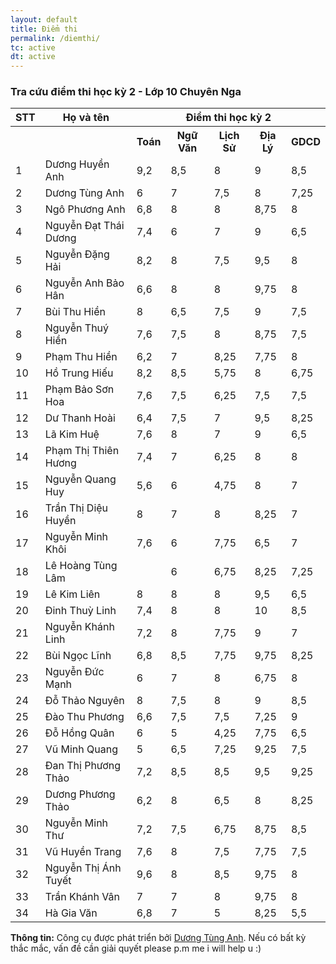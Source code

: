 ```yaml
---
layout: default
title: Điểm thi
permalink: /diemthi/
tc: active
dt: active
---
```

<style>
.navbar-brand{
font-size: 2rem;
}
</style>
<h3><i class="fas fa-search"></i> Tra cứu điểm thi học kỳ 2 - Lớp 10 Chuyên Nga</h3>
        
<div class='container mt-3' style='width:100%'>
  <table class="table table-bordered table-striped">
<thead><tr><th rowspan="2">STT</th><th rowspan="2">Họ và tên</th><th colspan="5">Điểm thi học kỳ 2</th></tr></thead><tbody>
 <tr><td>&nbsp;</td><td>&nbsp;</td><th>Toán</th><th>Ngữ Văn</th><th>Lịch Sử</th><th>Địa Lý</th><th>GDCD</th></tr>
 <tr><td>1</td><td>Dương Huyền Anh</td><td>9,2</td><td>8,5</td><td>8</td><td>9</td><td>8,5</td></tr>
 <tr><td>2</td><td>Dương Tùng Anh</td><td>6</td><td>7</td><td>7,5</td><td>8</td><td>7,25</td></tr>
 <tr><td>3</td><td>Ngô Phương Anh</td><td>6,8</td><td>8</td><td>8</td><td>8,75</td><td>8</td></tr>
 <tr><td>4</td><td>Nguyễn Đạt Thái Dương</td><td>7,4</td><td>6</td><td>7</td><td>9</td><td>6,5</td></tr>
 <tr><td>5</td><td>Nguyễn Đặng Hải</td><td>8,2</td><td>8</td><td>7,5</td><td>9,5</td><td>8</td></tr>
 <tr><td>6</td><td>Nguyễn Anh Bảo Hân</td><td>6,6</td><td>8</td><td>8</td><td>9,75</td><td>8</td></tr>
 <tr><td>7</td><td>Bùi Thu Hiền</td><td>8</td><td>6,5</td><td>7,5</td><td>9</td><td>7,5</td></tr>
 <tr><td>8</td><td>Nguyễn Thuý Hiền</td><td>7,6</td><td>7,5</td><td>8</td><td>8,75</td><td>7,5</td></tr>
 <tr><td>9</td><td>Phạm Thu Hiền</td><td>6,2</td><td>7</td><td>8,25</td><td>7,75</td><td>8</td></tr>
 <tr><td>10</td><td>Hồ Trung Hiếu</td><td>8,2</td><td>8,5</td><td>5,75</td><td>8</td><td>6,75</td></tr>
 <tr><td>11</td><td>Phạm Bảo Sơn Hoa</td><td>7,6</td><td>7,5</td><td>6,25</td><td>7,5</td><td>7,5</td></tr>
 <tr><td>12</td><td>Dư Thanh Hoài</td><td>6,4</td><td>7,5</td><td>7</td><td>9,5</td><td>8,25</td></tr>
 <tr><td>13</td><td>Lã Kim Huệ</td><td>7,6</td><td>8</td><td>7</td><td>9</td><td>6,5</td></tr>
 <tr><td>14</td><td>Phạm Thị Thiên Hương</td><td>7,4</td><td>7</td><td>6,25</td><td>8</td><td>8</td></tr>
 <tr><td>15</td><td>Nguyễn Quang Huy</td><td>5,6</td><td>6</td><td>4,75</td><td>8</td><td>7</td></tr>
 <tr><td>16</td><td>Trần Thị Diệu Huyền</td><td>8</td><td>7</td><td>8</td><td>8,25</td><td>7</td></tr>
 <tr><td>17</td><td>Nguyễn Minh Khôi</td><td>7,6</td><td>6</td><td>7,75</td><td>6,5</td><td>7</td></tr>
 <tr><td>18</td><td>Lê Hoàng Tùng Lâm</td><td>&nbsp;</td><td>6</td><td>6,75</td><td>8,25</td><td>7,25</td></tr>
 <tr><td>19</td><td>Lê Kim Liên</td><td>8</td><td>8</td><td>8</td><td>9,5</td><td>6,5</td></tr>
 <tr><td>20</td><td>Đinh Thuỳ Linh</td><td>7,4</td><td>8</td><td>8</td><td>10</td><td>8,5</td></tr>
 <tr><td>21</td><td>Nguyễn Khánh Linh</td><td>7,2</td><td>8</td><td>7,75</td><td>9</td><td>7</td></tr>
 <tr><td>22</td><td>Bùi Ngọc Lĩnh</td><td>6,8</td><td>8,5</td><td>7,75</td><td>9,75</td><td>8,25</td></tr>
 <tr><td>23</td><td>Nguyễn Đức Mạnh</td><td>6</td><td>7</td><td>8</td><td>6,75</td><td>8</td></tr>
 <tr><td>24</td><td>Đỗ Thảo Nguyên</td><td>8</td><td>7,5</td><td>8</td><td>9</td><td>8,5</td></tr>
 <tr><td>25</td><td>Đào Thu Phương</td><td>6,6</td><td>7,5</td><td>7,5</td><td>7,25</td><td>9</td></tr>
 <tr><td>26</td><td>Đỗ Hồng Quân</td><td>6</td><td>5</td><td>4,25</td><td>7,75</td><td>6,5</td></tr>
 <tr><td>27</td><td>Vũ Minh Quang</td><td>5</td><td>6,5</td><td>7,25</td><td>9,25</td><td>7,5</td></tr>
 <tr><td>28</td><td>Đan Thị Phương Thảo</td><td>7,2</td><td>8,5</td><td>8,5</td><td>9,5</td><td>9,25</td></tr>
 <tr><td>29</td><td>Dương Phương Thảo</td><td>6,2</td><td>8</td><td>6,5</td><td>8</td><td>8,25</td></tr>
 <tr><td>30</td><td>Nguyễn Minh Thư</td><td>7,2</td><td>7,5</td><td>6,75</td><td>8,75</td><td>8,5</td></tr>
 <tr><td>31</td><td>Vũ Huyền Trang</td><td>7,6</td><td>8</td><td>7,5</td><td>7,75</td><td>7,5</td></tr>
 <tr><td>32</td><td>Nguyễn Thị Ánh Tuyết</td><td>9,6</td><td>8</td><td>8,5</td><td>9,75</td><td>8</td></tr>
 <tr><td>33</td><td>Trần Khánh Vân</td><td>7</td><td>7</td><td>8</td><td>9,75</td><td>8</td></tr>
 <tr><td>34</td><td>Hà Gia Văn</td><td>6,8</td><td>7</td><td>5</td><td>8,25</td><td>5,5</td></tr>
</tbody></table>

<div class='alert alert-info'>
  <strong>Thông tin:</strong> Công cụ được phát triển bởi <a class='alert-link' href='https://facebook.com/tunnaduong'>Dương Tùng Anh</a>. Nếu có bất kỳ thắc mắc, vấn đề cần giải quyết please p.m me i will help u :)
</div>
